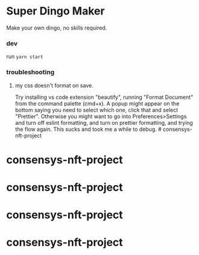 # Super Dingo Maker

Make your own dingo, no skills required.

### dev

run `yarn start`

### troubleshooting

1. my css doesn't format on save.

    Try installing vs code extension "beautify", running "Format Document" from the command palette (cmd+x). A popup might appear on the bottom saying you need to select which one, click that and select "Prettier". Otherwise you might want to go into Preferences>Settings and turn off eslint formatting, and turn on prettier formatting, and trying the flow again. This sucks and took me a while to debug. # consensys-nft-project
# consensys-nft-project
# consensys-nft-project
# consensys-nft-project
# consensys-nft-project
